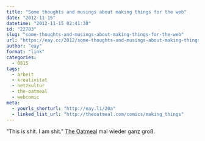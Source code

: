 ```yaml
---
title: "Some thoughts and musings about making things for the web"
date: "2012-11-15"
datetime: "2012-11-15 02:41:38"
id: "22783"
slug: "some-thoughts-and-musings-about-making-things-for-the-web"
url: "https://eay.cc/2012/some-thoughts-and-musings-about-making-things-for-the-web/"
author: "eay"
format: "link"
categories:
  - 0815
tags:
  - arbeit
  - kreativitat
  - netzkultur
  - the-oatmeal
  - webcomic
meta:
  - yourls_shorturl: "http://eay.li/20a"
  - linked_list_url: "http://theoatmeal.com/comics/making_things"
---
```


"This is shit. I am shit." [The Oatmeal](http://theoatmeal.com/) mal wieder ganz groß.
